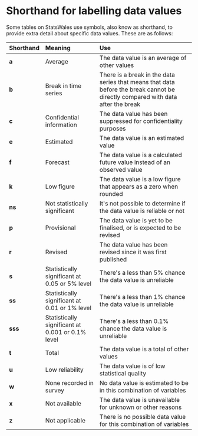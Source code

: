 # Shorthand for labelling data values

Some tables on StatsWales use symbols, also know as shorthand, to provide extra detail about specific data values.
These are as follows:

| Shorthand | Meaning                                          | Use                                                                                                                             |
| :-------- | :----------------------------------------------- | :------------------------------------------------------------------------------------------------------------------------------ |
| **a**     | Average                                          | The data value is an average of other values                                                                                    |
| **b**     | Break in time series                             | There is a break in the data series that means that data before the break cannot be directly compared with data after the break |
| **c**     | Confidential information                         | The data value has been suppressed for confidentiality purposes                                                                 |
| **e**     | Estimated                                        | The data value is an estimated value                                                                                            |
| **f**     | Forecast                                         | The data value is a calculated future value instead of an observed value                                                        |
| **k**     | Low figure                                       | The data value is a low figure that appears as a zero when rounded                                                              |
| **ns**    | Not statistically significant                    | It's not possible to determine if the data value is reliable or not                                                             |
| **p**     | Provisional                                      | The data value is yet to be finalised, or is expected to be revised                                                             |
| **r**     | Revised                                          | The data value has been revised since it was first published                                                                    |
| **s**     | Statistically significant at 0.05 or 5% level    | There's a less than 5% chance the data value is unreliable                                                                      |
| **ss**    | Statistically significant at 0.01 or 1% level    | There's a less than 1% chance the data value is unreliable                                                                      |
| **sss**   | Statistically significant at 0.001 or 0.1% level | There's a less than 0.1% chance the data value is unreliable                                                                    |
| **t**     | Total                                            | The data value is a total of other values                                                                                       |
| **u**     | Low reliability                                  | The data value is of low statistical quality                                                                                    |
| **w**     | None recorded in survey                          | No data value is estimated to be in this combination of variables                                                               |
| **x**     | Not available                                    | The data value is unavailable for unknown or other reasons                                                                      |
| **z**     | Not applicable                                   | There is no possible data value for this combination of variables                                                               |
